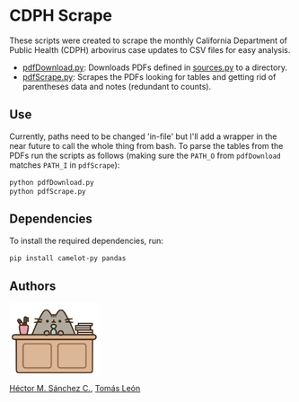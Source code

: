 # CDPH Scrape

These scripts were created to scrape the monthly California Department of Public Health (CDPH) arbovirus case updates to CSV files for easy analysis.

* [pdfDownload.py](./pdfDownload.py): Downloads PDFs defined in [sources.py](./sources.py) to a directory.
* [pdfScrape.py](./pdfScrape.py): Scrapes the PDFs looking for tables and getting rid of parentheses data and notes (redundant to counts).

##  Use

Currently, paths need to be changed 'in-file' but I'll add a wrapper in the near future to call the whole thing from bash.
To parse the tables from the PDFs run the scripts as follows (making sure the `PATH_O` from `pdfDownload` matches `PATH_I` in `pdfScrape`):

```
python pdfDownload.py
python pdfScrape.py
```

##  Dependencies

To install the required dependencies, run:

```bash
pip install camelot-py pandas
```

## Authors

<img src='https://raw.githubusercontent.com/Chipdelmal/MK8DLeaderboard/master/media/pusheen.jpg' height="130px" align="middle"><br>

[Héctor M. Sánchez C.](https://chipdelmal.github.io/blog), [Tomás León](https://tomasleon.com/)
